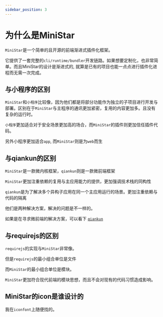 ```yaml
---
sidebar_position: 3
---
```


# 为什么是MiniStar

`MiniStar`是一个简单的且开源的前端渐进式插件化框架。

它提供了一套完整的`cli/runtime/bundler`开发链路。如果想要定制化，也非常简单。而且MiniStar的设计是渐进式的, 就算是已有的项目也能一点点进行插件化进程而无需一次完成。

## 与小程序的区别

`MiniStar`和`小程序`比较像，因为他们都是将部分功能作为独立的子项目进行开发与部署。区别在于`MiniStar`与主程序的通讯更加紧密，复用的内容更加多。且没有复杂的运行时。

`小程序`更加适合对于安全场景更加高的场合，而`MiniStar`的插件则更加信任插件代码。

另外小程序更加适合`app`, 而`MiniStar`则是为`web`而生

## 与qiankun的区别

`MiniStar`是一款微内核框架，`qiankun`则是一款微前端框架

`MiniStar`更加注重依赖的复用与主应用能力的提供，更加强调技术栈的同构性

`qiankun`是为了解决多个异构子应用在同一个主应用运行的场景。更加注重依赖与代码的隔离

他们是两种解决方案，解决的问题是不一样的。

如果是在寻求微前端的解决方案，可以看下 [`qiankun`](https://qiankun.umijs.org/)

## 与requirejs的区别

`requirejs`的实现与`MiniStar`非常像。

但是`requirejs`的最小组合单位是文件

而`MiniStar`的最小组合单位是模块。

`MiniStar`更加符合现代前端的模块思想，而且不会对现有的代码习惯造成影响。

## MiniStar的icon是谁设计的

我在`iconfont`上随便找的。
